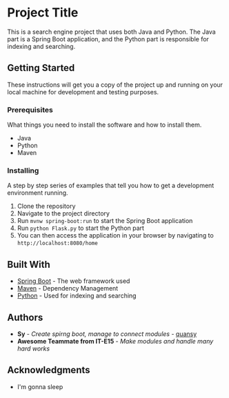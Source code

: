 # Project Title

This is a search engine project that uses both Java and Python. The Java part is a Spring Boot application, and the Python part is responsible for indexing and searching.

## Getting Started

These instructions will get you a copy of the project up and running on your local machine for development and testing purposes.

### Prerequisites

What things you need to install the software and how to install them.

- Java
- Python
- Maven

### Installing

A step by step series of examples that tell you how to get a development environment running.

1. Clone the repository
2. Navigate to the project directory
4. Run `mvnw spring-boot:run` to start the Spring Boot application
5. Run `python Flask.py` to start the Python part
6. You can then access the application in your browser by navigating to `http://localhost:8080/home`
   

## Built With

* [Spring Boot](https://spring.io/projects/spring-boot) - The web framework used
* [Maven](https://maven.apache.org/) - Dependency Management
* [Python](https://www.python.org/) - Used for indexing and searching

## Authors

* **Sy** - *Create spirng boot, manage to connect modules* - [quansy](https://github.com/for-Ely)
* **Awesome Teammate from IT-E15** - *Make modules and handle many hard works*

## Acknowledgments

* I'm gonna sleep
